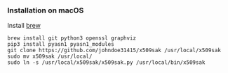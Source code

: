### Installation on macOS

Install [brew](https://brew.sh/)

```
brew install git python3 openssl graphviz
pip3 install pyasn1 pyasn1_modules
git clone https://github.com/johndoe31415/x509sak /usr/local/x509sak
sudo mv x509sak /usr/local/
sudo ln -s /usr/local/x509sak/x509sak.py /usr/local/bin/x509sak
```
